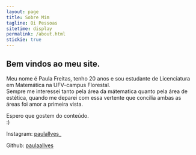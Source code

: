 ```yaml
---
layout: page
title: Sobre Mim
tagline: Oi Pessoas
sitetime: display
permalink: /about.html
stickie: true
---
```


## Bem vindos ao meu site.  <br>
Meu nome é Paula Freitas, tenho 20 anos e sou estudante de Licenciatura em Matemática na UFV-campus Florestal. <br>
Sempre me interessei tanto pela área da mátematica quanto pela área de estética, quando me deparei com essa vertente que concilia ambas as áreas foi amor a primeira vista. 

Espero que gostem do conteúdo.<br/> :) 


Instagram: [paulallves_](https://www.instagram.com/paulallves_/)

Github: [paulaallves](https://github.com/paulaallves)



